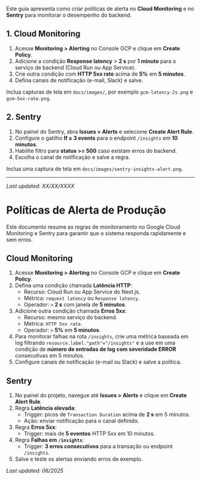 

Este guia apresenta como criar políticas de alerta no **Cloud Monitoring** e no **Sentry** para monitorar o desempenho do backend.

## 1. Cloud Monitoring

1. Acesse **Monitoring > Alerting** no Console GCP e clique em **Create Policy**.
2. Adicione a condição **Response latency** > **2 s** por **1 minuto** para o serviço de backend (Cloud Run ou App Service).
3. Crie outra condição com **HTTP 5xx rate** acima de **5%** em **5 minutos**.
4. Defina canais de notificação (e-mail, Slack) e salve.

Inclua capturas de tela em `docs/images/`, por exemplo `gcm-latency-2s.png` e `gcm-5xx-rate.png`.

## 2. Sentry

1. No painel do Sentry, abra **Issues > Alerts** e selecione **Create Alert Rule**.
2. Configure o gatilho **If ≥ 3 events** para o endpoint `/insights` em **10 minutos**.
3. Habilite filtro para **status >= 500** caso existam erros do backend.
4. Escolha o canal de notificação e salve a regra.

Inclua uma captura de tela em `docs/images/sentry-insights-alert.png`.

---

*Last updated: XX/XX/XXXX*

# Políticas de Alerta de Produção

Este documento resume as regras de monitoramento no Google Cloud Monitoring e Sentry para garantir que o sistema responda rapidamente e sem erros.

## Cloud Monitoring

1. Acesse **Monitoring > Alerting** no Console GCP e clique em **Create Policy**.
2. Defina uma condição chamada **Latência HTTP**:
   - Recurso: Cloud Run ou App Service do Next.js.
   - Métrica: `request latency` ou `Response latency`.
   - Operador: `>` **2 s** com janela de **5 minutos**.
3. Adicione outra condição chamada **Erros 5xx**:
   - Recurso: mesmo serviço do backend.
   - Métrica: `HTTP 5xx rate`.
   - Operador: `>` **5%** em **5 minutos**.
4. Para monitorar falhas na rota `/insights`, crie uma métrica baseada em log filtrando `resource.label."path"="/insights"` e a use em uma condição de **número de entradas de log com severidade ERROR** consecutivas em 5 minutos.
5. Configure canais de notificação (e-mail ou Slack) e salve a política.

## Sentry

1. No painel do projeto, navegue até **Issues > Alerts** e clique em **Create Alert Rule**.
2. Regra **Latência elevada**:
   - Trigger: picos de `Transaction Duration` acima de **2 s** em 5 minutos.
   - Ação: enviar notificação para o canal definido.
3. Regra **Erros 5xx**:
   - Trigger: mais de **5 eventos** HTTP 5xx em 10 minutos.
4. Regra **Falhas em `/insights`**:
   - Trigger: **3 erros consecutivos** para a transação ou endpoint `/insights`.
5. Salve e teste os alertas enviando erros de exemplo.

*Last updated: 06/2025*

